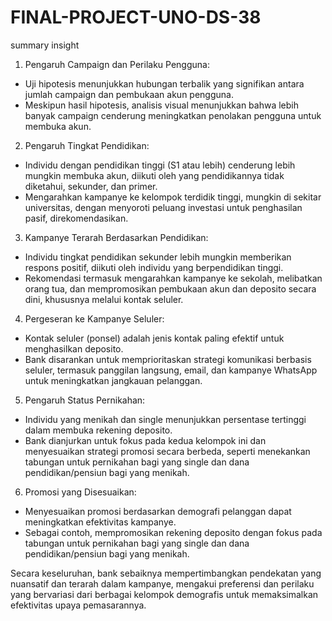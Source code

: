 # FINAL-PROJECT-UNO-DS-38

summary insight

1. Pengaruh Campaign dan Perilaku Pengguna:

* Uji hipotesis menunjukkan hubungan terbalik yang signifikan antara jumlah campaign dan pembukaan akun pengguna.
* Meskipun hasil hipotesis, analisis visual menunjukkan bahwa lebih banyak campaign cenderung meningkatkan penolakan pengguna untuk membuka akun.

2. Pengaruh Tingkat Pendidikan:

* Individu dengan pendidikan tinggi (S1 atau lebih) cenderung lebih mungkin membuka akun, diikuti oleh yang pendidikannya tidak diketahui, sekunder, dan primer.
* Mengarahkan kampanye ke kelompok terdidik tinggi, mungkin di sekitar universitas, dengan menyoroti peluang investasi untuk penghasilan pasif, direkomendasikan.

3. Kampanye Terarah Berdasarkan Pendidikan:

* Individu tingkat pendidikan sekunder lebih mungkin memberikan respons positif, diikuti oleh individu yang berpendidikan tinggi.
* Rekomendasi termasuk mengarahkan kampanye ke sekolah, melibatkan orang tua, dan mempromosikan pembukaan akun dan deposito secara dini, khususnya melalui kontak seluler.

4. Pergeseran ke Kampanye Seluler:

* Kontak seluler (ponsel) adalah jenis kontak paling efektif untuk menghasilkan deposito.
* Bank disarankan untuk memprioritaskan strategi komunikasi berbasis seluler, termasuk panggilan langsung, email, dan kampanye WhatsApp untuk meningkatkan jangkauan pelanggan.

5. Pengaruh Status Pernikahan:

* Individu yang menikah dan single menunjukkan persentase tertinggi dalam membuka rekening deposito.
* Bank dianjurkan untuk fokus pada kedua kelompok ini dan menyesuaikan strategi promosi secara berbeda, seperti menekankan tabungan untuk pernikahan bagi yang single dan dana pendidikan/pensiun bagi yang menikah.

6. Promosi yang Disesuaikan:

* Menyesuaikan promosi berdasarkan demografi pelanggan dapat meningkatkan efektivitas kampanye.
* Sebagai contoh, mempromosikan rekening deposito dengan fokus pada tabungan untuk pernikahan bagi yang single dan dana pendidikan/pensiun bagi yang menikah.

Secara keseluruhan, bank sebaiknya mempertimbangkan pendekatan yang nuansatif dan terarah dalam kampanye, mengakui preferensi dan perilaku yang bervariasi dari berbagai kelompok demografis untuk memaksimalkan efektivitas upaya pemasarannya.

